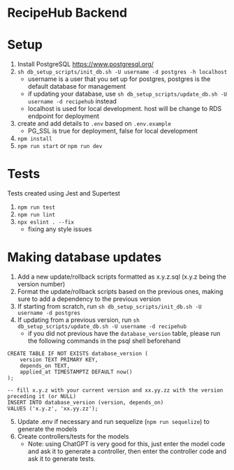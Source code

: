 # RecipeHub Backend

# Setup

1. Install PostgreSQL https://www.postgresql.org/
2. `sh db_setup_scripts/init_db.sh -U username -d postgres -h localhost`
    - username is a user that you set up for postgres, postgres is the default database for management
    - if updating your database, use `sh db_setup_scripts/update_db.sh -U username -d recipehub` instead
    - localhost is used for local development. host will be change to RDS endpoint for deployment
3. create and add details to `.env` based on `.env.example`
    - PG_SSL is true for deployment, false for local development
4. `npm install`
5. `npm run start` or `npm run dev`

# Tests
Tests created using Jest and Supertest
1. `npm run test`
2. `npm run lint`
3. `npx eslint . --fix`
    - fixing any style issues

# Making database updates
1. Add a new update/rollback scripts formatted as x.y.z.sql (x.y.z being the version number)
2. Format the update/rollback scripts based on the previous ones, making sure to add a dependency to the previous version
3. If starting from scratch, run `sh db_setup_scripts/init_db.sh -U username -d postgres`
4. If updating from a previous version, run `sh db_setup_scripts/update_db.sh -U username -d recipehub`
    - if you did not previous have the `database_version` table, please run the following commands in the psql shell beforehand
```
CREATE TABLE IF NOT EXISTS database_version (
    version TEXT PRIMARY KEY,
    depends_on TEXT,
    applied_at TIMESTAMPTZ DEFAULT now()
);
```
```
-- fill x.y.z with your current version and xx.yy.zz with the version preceding it (or NULL)
INSERT INTO database_version (version, depends_on)
VALUES ('x.y.z', 'xx.yy.zz');
```
5. Update .env if necessary and run sequelize (`npm run sequelize`) to generate the models
6. Create controllers/tests for the models
    - Note: using ChatGPT is very good for this, just enter the model code and ask it to generate a controller, then enter the controller code and ask it to generate tests.
